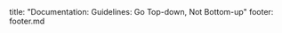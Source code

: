 <frontmatter>
title: "Documentation: Guidelines: Go Top-down, Not Bottom-up"
footer: footer.md
</frontmatter>

<include src="container-inPage-asFlat.md" boilerplate />